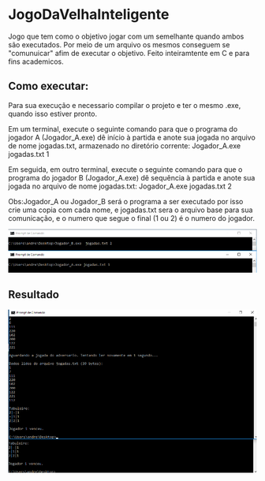 # JogoDaVelhaInteligente
Jogo que tem como o objetivo jogar com um semelhante quando ambos são executados. Por meio de um arquivo os mesmos conseguem se "comunuicar" afim de executar o objetivo. Feito inteiramtente em C e para fins academicos.

## Como executar:

Para sua execução e necessario compilar o projeto e ter o mesmo .exe, quando isso estiver pronto.

Em um terminal, execute o seguinte comando para que o programa do jogador A (Jogador_A.exe) dê
início à partida e anote sua jogada no arquivo de nome jogadas.txt, armazenado no diretório
corrente:
Jogador_A.exe jogadas.txt 1

Em seguida, em outro terminal, execute o seguinte comando para que o programa do jogador B
(Jogador_A.exe) dê sequência à partida e anote sua jogada no arquivo de nome jogadas.txt:
Jogador_A.exe jogadas.txt 2

Obs:Jogador_A ou Jogador_B será o programa a ser executado por isso crie uma copia com cada nome, e jogadas.txt sera o arquivo base para sua comunicação, e o numero que segue o final (1 ou  2) é o numero do jogador.

![alt text](https://github.com/Andre-rsfc/JogoDaVelhaInteligente/blob/master/Demonstracao.png)

## Resultado

![alt text](https://github.com/Andre-rsfc/JogoDaVelhaInteligente/blob/master/Final.png)

